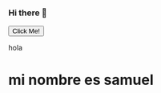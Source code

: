 ### Hi there 👋
 <button type="button">Click Me!</button> 
<link href="https://gist.github.com/samurosales/83fe1073d5143c324e425011f06671a1.js" rel="import" />
<!--<script src="https://gist.github.com/samurosales/83fe1073d5143c324e425011f06671a1.js"></script>  -->

hola
<h1>mi nombre es samuel</h1>
